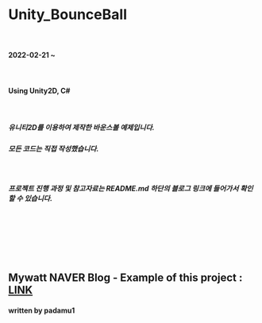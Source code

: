 # Unity_BounceBall
<br/>

#### 2022-02-21 ~

<br/>

#### Using Unity2D, C#

<br/>

##### 유니티2D를 이용하여 제작한 바운스볼 예제입니다.

##### 모든 코드는 직접 작성했습니다.

<br/>

##### 프로젝트 진행 과정 및 참고자료는 README.md 하단의 블로그 링크에 들어가서 확인할 수 있습니다.






<br/><br/><br/><br/><br/>

## Mywatt NAVER Blog - Example of this project : [LINK][naverLink]

#### written by padamu1


[naverLink]: https://blog.naver.com/padamu1/222654145292
